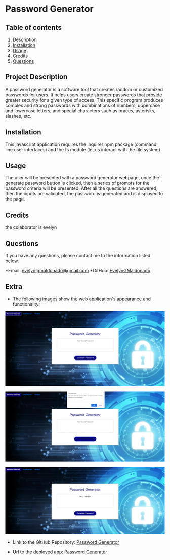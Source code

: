 #  Password Generator

## Table of contents
1. [Description](#description)
2. [Installation](#installation)
3. [Usage](#usage)
4. [Credits](#credits)
5. [Questions](#questions)

<h2 id="description"> Project Description </h2>
A password generator is a software tool that creates random or customized passwords for users. It helps users create stronger passwords that provide greater security for a given type of access. This specific program produces complex and strong passwords with combinations of numbers, uppercase and lowercase letters, and special characters such as braces, asterisks, slashes, etc.

## Installation 
This javascript application requires the inquirer npm package (command line user interfaces) and the fs module (let us interact with the file system).

## Usage 
The user will be presented with a password generator webpage, once the generate password button is clicked, then a series of prompts for the password criteria will be presented. After all the questions are answered, then the inputs are validated, the password is generated and is displayed to the page.

## Credits 
the colaborator is evelyn

## Questions 
If you have any questions, please contact me to the information listed below.

*Email: evelyn.gmaldonado@gmail.com
*GitHub: [EvelynGMaldonado](https://github.com/EvelynGMaldonado)

## Extra

* The following images show the web application's appearance and functionality:

![The Password Generator application".](./assets/pass1.png)

![The Password Generator application asks questions to customize the password".](./assets/pass2.png)

![The Password has been generated".](./assets/pass3.png)

* Link to the GitHub Repository:
[Password Generator](https://github.com/EvelynGMaldonado/password_generator)

* Url to the deployed app:
[Password Generator](https://evelyngmaldonado.github.io/password_generator/)